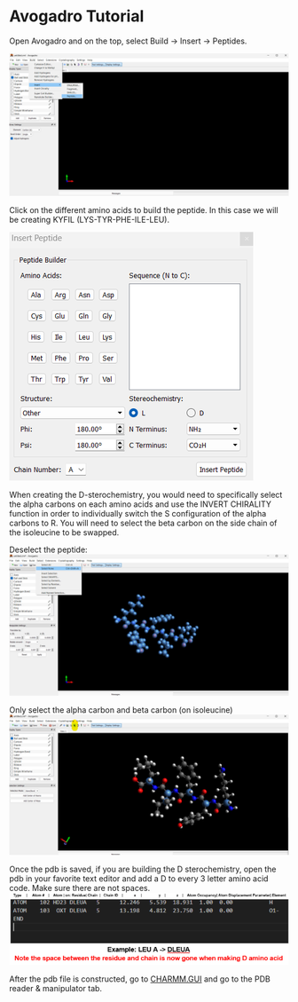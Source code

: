 # Avogadro Tutorial

Open Avogadro and on the top, select Build -> Insert -> Peptides.

![BUILD](images/AVOGADRO_OPEN_BUILD.png)

Click on the different amino acids to build the peptide. In this case we will be creating KYFIL (LYS-TYR-PHE-ILE-LEU).

![INSERT](images/INSERT_PEPTIDE.png)

When creating the D-sterochemistry, you would need to specifically select the alpha carbons on each amino acids and use the INVERT CHIRALITY function in order to individually switch the S configuration of the alpha carbons to R. You will need to select the beta carbon on the side chain of the isoleucine to be swapped. 

Deselect the peptide:
![SELECTNONE](images/SELECT_NONE.png)

Only select the alpha carbon and beta carbon (on isoleucine)
![AC](images/ALPHACARBON.png)

Once the pdb is saved, if you are building the D sterochemistry, open the pdb in your favorite text editor and add a D to every 3 letter amino acid code. Make sure there are not spaces. 
![3to4](images/3_to_4_code.png)

After the pdb file is constructed, go to [CHARMM.GUI](https://charmm-gui.org/) and go to the PDB reader & manipulator tab.

